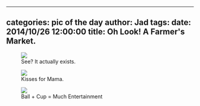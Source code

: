 
---
categories: pic of the day
author: Jad
tags: 
date: 2014/10/26 12:00:00
title: Oh Look!  A Farmer's Market.
---

<figure>
<img src="/img/2014/10/26/img_20141026_115924432_medium.jpg" />
<figcaption>See?  It actually exists.</figcaption>
</figure>

<figure>
<img src="/img/2014/10/26/img_20141026_123038974_medium.jpg" />
<figcaption>Kisses for Mama.</figcaption>
</figure>

<figure>
<img src="/img/2014/10/26/img_20141026_163326086_medium.jpg" />
<figcaption>Ball + Cup = Much Entertainment</figcaption>
</figure>
